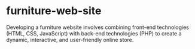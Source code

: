 # furniture-web-site
Developing a furniture website involves combining front-end technologies (HTML, CSS, JavaScript) with back-end technologies (PHP) to create a dynamic, interactive, and user-friendly online store. 
